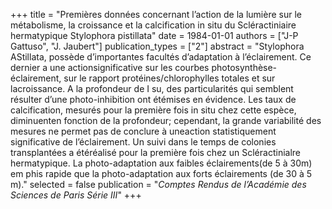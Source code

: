 +++
title = "Premières données concernant l’action de la lumière sur le métabolisme, la croissance et la calcification in situ du Scléractiniaire hermatypique Stylophora pistillata"
date = 1984-01-01
authors = ["J-P Gattuso", "J. Jaubert"]
publication_types = ["2"]
abstract = "Stylophora AStillata, possède d’importantes facultés d’adaptation à l’éclairement. Ce dernier a une actionsignificative sur les courbes photosynthèse-éclairement, sur le rapport protéines/chlorophylles totales et sur lacroissance. A la profondeur de I su, des particularités qui semblent résulter d’une photo-inhibition ont étémises en évidence. Les taux de calcification, mesurés pour la première fois in situ chez cette espèce, diminuenten fonction de la profondeur; cependant, la grande variabilité des mesures ne permet pas de conclure à uneaction statistiquement significative de l’éclairement. Un suivi dans le temps de colonies transplantées a étéréalisé pour la première fois chez un Scléractinialre hermatypique. La photo-adaptation aux faibles éclairements(de 5 à 30m) em phis rapide que la photo-adaptation aux forts éclairements (de 30 à 5 m)."
selected = false
publication = "*Comptes Rendus de l’Académie des Sciences de Paris Série III*"
+++

